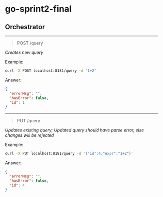 # go-sprint2-final

## Orchestrator

---

> POST /query

*Creates new query*

Example:

```bash
curl -X POST localhost:8181/query -d "1+2"
```

Answer:

```json
{
  "errorMsg": "",
  "hasError": false,
  "id": 1
}
```

---

> PUT /query

*Updates existing query; Updated query should have parse error, else changes will be rejected*

Example:

```bash
curl -X PUT localhost:8181/query -d '{"id":4,"expr":"1+2"}'
```

Answer:

```json
{
  "errorMsg": "",
  "hasError": false,
  "id": 4
}
```